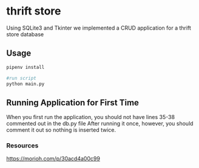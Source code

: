 # thrift store

Using SQLite3 and Tkinter we implemented a CRUD application for a thrift store database

## Usage
```python
pipenv install

#run script
python main.py


```

## Running Application for First Time
 
 When you first run the application, you should not have lines 35-38 commented out in the db.py file
 After running it once, however, you should comment it out so nothing is inserted twice.
 
### Resources
https://morioh.com/p/30acd4a00c99
